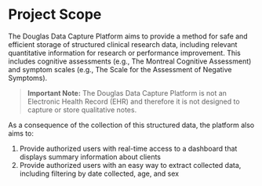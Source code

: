# Project Scope

The Douglas Data Capture Platform aims to provide a method for safe and efficient storage of structured clinical research data, including relevant quantitative information for research or performance improvement. This includes cognitive assessments (e.g., The Montreal Cognitive Assessment) and symptom scales (e.g., The Scale for the Assessment of Negative Symptoms).

> **Important Note:** The Douglas Data Capture Platform is not an Electronic Health Record (EHR) and therefore it is not designed to capture or store qualitative notes.

As a consequence of the collection of this structured data, the platform also aims to:
1. Provide authorized users with real-time access to a dashboard that displays summary information about clients
2. Provide authorized users with an easy way to extract collected data, including filtering by date collected, age, and sex